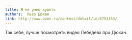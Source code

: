 ```yaml
---
title: Я не умею худеть
authors:  Пьер Дюкан
link: http://www.ozon.ru/context/detail/id/6752353/
---
```


Так себе, лучше посмотреть видео Лебедева про Дюкан.
